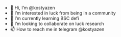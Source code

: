 - 👋 Hi, I’m @kostyazen
- 👀 I’m interested in luck from being in a community
- 🌱 I’m currently learning BSC defi
- 💞️ I’m looking to collaborate on luck research
- 📫 How to reach me in telegram @kostyazen

<!---
kostyazen/kostyazen is a ✨ special ✨ repository because its `README.md` (this file) appears on your GitHub profile.
You can click the Preview link to take a look at your changes.
--->
